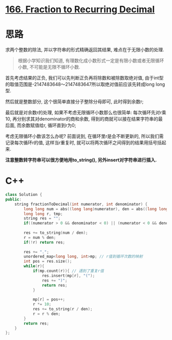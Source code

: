 # [166. Fraction to Recurring Decimal](https://leetcode.com/problems/fraction-to-recurring-decimal/)
# 思路
求两个整数的除法, 并以字符串的形式精确返回其结果, 难点在于无限小数的处理. 

> 根据小学知识我们知道, 有理数化成小数形式一定是有限小数或者无限循环小数, 不可能是无限不循环小数. 

首先考虑结果的正负, 我们可以先判断正负再将除数和被除数取绝对值, 由于int型的取值范围是-2147483648～2147483647所以取绝对值前应该先转成long long型.

然后就是整数部分, 这个很简单直接分子整除分母即可, 此时得到余数r;

最后就是对余数r的处理, 如果不考虑无限循环小数那么也很简单: 
每次循环先对r乘10, 再分别求其对denominator的商和余数, 得到的商就可以接在结果字符串的最后面, 而余数赋值给r, 循环直到r为0;

考虑无限循环小数该怎么办呢? 前面说到, 在循环里r是会不断更新的, 所以我们需记录每次循环r的值, 这样当r重复时, 就可以将两次循环之间得到的结果用括号括起来.

**注意整数转字符串可以很方便地用to_string(), 另外insert对字符串进行插入.**


# C++
``` C++
class Solution {
public:
    string fractionToDecimal(int numerator, int denominator) {
        long long num = abs((long long)numerator), den = abs((long long)denominator);
        long long r, tmp;
        string res = "";
        if((numerator > 0 && denominator < 0) || (numerator < 0 && denominator > 0)) res += "-";
        
        res += to_string(num / den);
        r = num % den;
        if(!r) return res;
        
        res += ".";
        unordered_map<long long, int>mp; // r值到循环次数的映射
        int pos = res.size();
        while(r){
            if(mp.count(r)){ // 遇到了重复r值
                res.insert(mp[r], "(");
                res += ")";
                return res;
            }
            
            mp[r] = pos++;
            r *= 10;
            res += to_string(r / den);
            r = r % den;
        }
        return res;
    }
};
```

